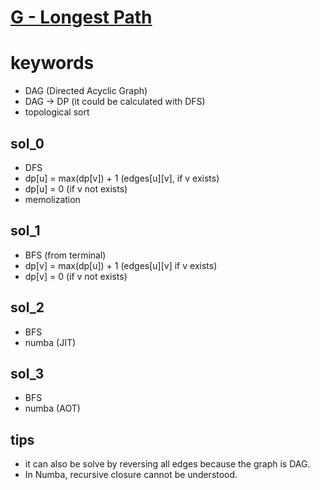 # [G - Longest Path](https://atcoder.jp/contests/dp/tasks/dp_g)


# keywords 
- DAG (Directed Acyclic Graph)
- DAG -> DP (it could be calculated with DFS)
- topological sort



## sol_0
- DFS 
- dp[u] = max(dp[v]) + 1 (edges[u][v], if v exists)
- dp[u] = 0 (if v not exists) 
- memolization


## sol_1
- BFS (from terminal)
- dp[v] = max(dp[u]) + 1 (edges[u][v] if v exists)
- dp[v] = 0 (if v not exists)


## sol_2
- BFS
- numba (JIT)


## sol_3
- BFS
- numba (AOT)


## tips
- it can also be solve by reversing all edges because the graph is DAG.
- In Numba, recursive closure cannot be understood.